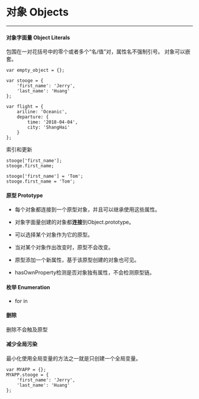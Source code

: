 # 对象 Objects
---

#### 对象字面量 Object Literals

包围在一对花括号中的零个或者多个“名/值”对，属性名不强制引号。
对象可以嵌套。

```
var empty_object = {};

var stooge = {
    'first_name': 'Jerry',
    'last_name': 'Huang'
};

var flight = {
    ariline: 'Oceanic',
    departure: {
        time: '2018-04-04',
        city: 'ShangHai'
    }
};
```

索引和更新

```
stooge['first_name'];
stooge.first_name;

stooge['first_name'] = 'Tom';
stooge.first_name = 'Tom';

```

#### 原型 Prototype

- 每个对象都连接到一个原型对象，并且可以继承使用这些属性。

- 对象字面量创建的对象都**连接**到Object.prototype。

- 可以选择某个对象作为它的原型。

 - 当对某个对象作出改变时，原型不会改变。

 - 原型添加一个新属性，基于该原型创建的对象也可见。
 
- hasOwnProperty检测是否对象独有属性，不会检测原型链。

#### 枚举 Enumeration

- for in

#### 删除

删除不会触及原型

#### 减少全局污染

最小化使用全局变量的方法之一就是只创建一个全局变量。

```
var MYAPP = {};
MYAPP.stooge = {
    'first_name': 'Jerry',
    'last_name': 'Huang'
};
```